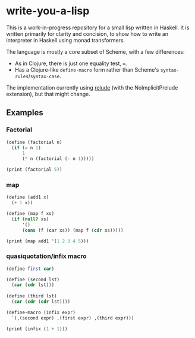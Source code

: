 # write-you-a-lisp

This is a work-in-progress repository for a small lisp written in Haskell. It is written primarily for clarity and concision, to show how to write an interpreter in Haskell using monad transformers.

The language is mostly a core subset of Scheme, with a few differences:

- As in Clojure, there is just one equality test, `=`.
- Has a Clojure-like `define-macro` form rather than Scheme's `syntax-rules`/`syntax-case`.

The implementation currently using [relude](https://hackage.haskell.org/package/relude) (with the NoImplicitPrelude extension), but that might change.

## Examples

### Factorial
```scm
(define (factorial n)
  (if (= n 1)
      1
      (* n (factorial (- n 1)))))

(print (factorial 5))
```

### map
```scm
(define (add1 x)
  (+ 1 x))

(define (map f xs) 
  (if (null? xs)
      '()
      (cons (f (car xs)) (map f (cdr xs)))))

(print (map add1 '(1 2 3 4 5)))
```

### quasiquotation/infix macro

```scm
(define first car)

(define (second lst)
  (car (cdr lst)))
  
(define (third lst)
  (car (cdr (cdr lst))))

(define-macro (infix expr)
  `(,(second expr) ,(first expr) ,(third expr)))

(print (infix (1 + 1)))
```